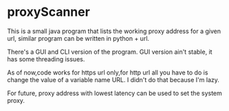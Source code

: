 # proxyScanner
This is a small java program that lists the working proxy address for a given url, similar program can be written in python + url.

There's a GUI and CLI version of the program. GUI version ain't stable, it has some threading issues. 

As of now,code works for https url only,for http url all you have to do is change the value of a variable name URL. I didn't do that because I'm lazy.

For future, proxy address with lowest latency can be used to set the system proxy.
